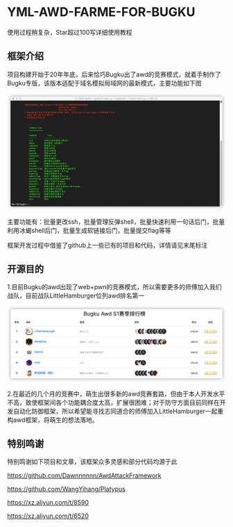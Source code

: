 # YML-AWD-FARME-FOR-BUGKU
使用过程稍复杂，Star超过100写详细使用教程

## 框架介绍

项目构建开始于20年年底，后来恰巧Bugku出了awd的竞赛模式，就着手制作了Bugku专版，该版本适配于域名模拟局域网的最新模式，主要功能如下图

![1](images/1.png)

主要功能有：批量更改ssh，批量管理反弹shell，批量快速利用一句话后门，批量利用冰蝎shell后门，批量生成软链接后门，批量提交flag等等

框架开发过程中借鉴了github上一些已有的项目和代码，详情请见末尾标注

## 开源目的

1.目前Bugku的awd出现了web+pwn的竞赛模式，所以需要更多的师傅加入我们战队，目前战队LittleHamburger位列awd排名第一

![2](images/2.png)

2.在最近的几个月的竞赛中，萌生出很多新的awd竞赛套路，但由于本人开发水平不高，致使框架间各个功能耦合度太高，扩展很困难；对于防守方面目前同样在开发自动化防御框架，所以希望能寻找志同道合的师傅加入LittleHamburger一起重构awd框架，将萌生的想法落地。

## 特别鸣谢

特别鸣谢如下项目和文章，该框架众多灵感和部分代码均源于此

https://github.com/Dawnnnnnn/AwdAttackFramework

https://github.com/WangYihang/Platypus

https://xz.aliyun.com/t/8590

https://xz.aliyun.com/t/6520

